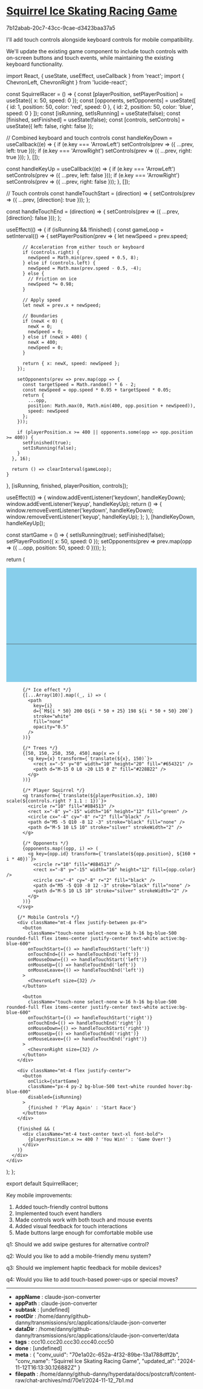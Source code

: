 # [Squirrel Ice Skating Racing Game](https://claude.ai/chat/70e1a02c-652a-4f32-89be-13a1788dff2b)

7b12abab-20c7-43cc-9cae-d3423baa37a5

 I'll add touch controls alongside keyboard controls for mobile compatibility.

<antThinking>We'll update the existing game component to include touch controls with on-screen buttons and touch events, while maintaining the existing keyboard functionality.</antThinking>

<antArtifact identifier="squirrel-racer" type="application/vnd.ant.react" title="Squirrel Racing Game with Mobile Controls">
import React, { useState, useEffect, useCallback } from 'react';
import { ChevronLeft, ChevronRight } from 'lucide-react';

const SquirrelRacer = () => {
  const [playerPosition, setPlayerPosition] = useState({ x: 50, speed: 0 });
  const [opponents, setOpponents] = useState([
    { id: 1, position: 50, color: 'red', speed: 0 },
    { id: 2, position: 50, color: 'blue', speed: 0 }
  ]);
  const [isRunning, setIsRunning] = useState(false);
  const [finished, setFinished] = useState(false);
  const [controls, setControls] = useState({ left: false, right: false });

  // Combined keyboard and touch controls
  const handleKeyDown = useCallback((e) => {
    if (e.key === 'ArrowLeft') setControls(prev => ({ ...prev, left: true }));
    if (e.key === 'ArrowRight') setControls(prev => ({ ...prev, right: true }));
  }, []);

  const handleKeyUp = useCallback((e) => {
    if (e.key === 'ArrowLeft') setControls(prev => ({ ...prev, left: false }));
    if (e.key === 'ArrowRight') setControls(prev => ({ ...prev, right: false }));
  }, []);

  // Touch controls
  const handleTouchStart = (direction) => {
    setControls(prev => ({ ...prev, [direction]: true }));
  };

  const handleTouchEnd = (direction) => {
    setControls(prev => ({ ...prev, [direction]: false }));
  };

  useEffect(() => {
    if (isRunning && !finished) {
      const gameLoop = setInterval(() => {
        setPlayerPosition(prev => {
          let newSpeed = prev.speed;

          // Acceleration from either touch or keyboard
          if (controls.right) {
            newSpeed = Math.min(prev.speed + 0.5, 8);
          } else if (controls.left) {
            newSpeed = Math.max(prev.speed - 0.5, -4);
          } else {
            // Friction on ice
            newSpeed *= 0.98;
          }

          // Apply speed
          let newX = prev.x + newSpeed;

          // Boundaries
          if (newX < 0) {
            newX = 0;
            newSpeed = 0;
          } else if (newX > 400) {
            newX = 400;
            newSpeed = 0;
          }

          return { x: newX, speed: newSpeed };
        });

        setOpponents(prev => prev.map(opp => {
          const targetSpeed = Math.random() * 6 - 2;
          const newSpeed = opp.speed * 0.95 + targetSpeed * 0.05;
          return {
            ...opp,
            position: Math.max(0, Math.min(400, opp.position + newSpeed)),
            speed: newSpeed
          };
        }));

        if (playerPosition.x >= 400 || opponents.some(opp => opp.position >= 400)) {
          setFinished(true);
          setIsRunning(false);
        }
      }, 16);

      return () => clearInterval(gameLoop);
    }
  }, [isRunning, finished, playerPosition, controls]);

  useEffect(() => {
    window.addEventListener('keydown', handleKeyDown);
    window.addEventListener('keyup', handleKeyUp);
    return () => {
      window.removeEventListener('keydown', handleKeyDown);
      window.removeEventListener('keyup', handleKeyUp);
    };
  }, [handleKeyDown, handleKeyUp]);

  const startGame = () => {
    setIsRunning(true);
    setFinished(false);
    setPlayerPosition({ x: 50, speed: 0 });
    setOpponents(prev => prev.map(opp => ({ ...opp, position: 50, speed: 0 })));
  };

  return (
    <div className="w-full max-w-2xl mx-auto p-4">
      <div className="bg-gray-100 rounded-lg p-4">
        <svg viewBox="0 0 500 300" className="w-full border border-gray-300">
          {/* Background */}
          <rect width="500" height="300" fill="#87CEEB" />
          <path d="M0 200 L500 200" stroke="#555" strokeWidth="2" />
          
          {/* Ice effect */}
          {[...Array(10)].map((_, i) => (
            <path
              key={i}
              d={`M${i * 50} 200 Q${i * 50 + 25} 198 ${i * 50 + 50} 200`}
              stroke="white"
              fill="none"
              opacity="0.5"
            />
          ))}

          {/* Trees */}
          {[50, 150, 250, 350, 450].map(x => (
            <g key={x} transform={`translate(${x}, 150)`}>
              <rect x="-5" y="0" width="10" height="20" fill="#654321" />
              <path d="M-15 0 L0 -20 L15 0 Z" fill="#228B22" />
            </g>
          ))}

          {/* Player Squirrel */}
          <g transform={`translate(${playerPosition.x}, 180) scale(${controls.right ? 1.1 : 1})`}>
            <circle r="10" fill="#8B4513" />
            <rect x="-8" y="-15" width="16" height="12" fill="green" />
            <circle cx="-4" cy="-8" r="2" fill="black" />
            <path d="M5 -5 Q10 -8 12 -3" stroke="black" fill="none" />
            <path d="M-5 10 L5 10" stroke="silver" strokeWidth="2" />
          </g>

          {/* Opponents */}
          {opponents.map((opp, i) => (
            <g key={opp.id} transform={`translate(${opp.position}, ${160 + i * 40})`}>
              <circle r="10" fill="#8B4513" />
              <rect x="-8" y="-15" width="16" height="12" fill={opp.color} />
              <circle cx="-4" cy="-8" r="2" fill="black" />
              <path d="M5 -5 Q10 -8 12 -3" stroke="black" fill="none" />
              <path d="M-5 10 L5 10" stroke="silver" strokeWidth="2" />
            </g>
          ))}
        </svg>

        {/* Mobile Controls */}
        <div className="mt-4 flex justify-between px-8">
          <button
            className="touch-none select-none w-16 h-16 bg-blue-500 rounded-full flex items-center justify-center text-white active:bg-blue-600"
            onTouchStart={() => handleTouchStart('left')}
            onTouchEnd={() => handleTouchEnd('left')}
            onMouseDown={() => handleTouchStart('left')}
            onMouseUp={() => handleTouchEnd('left')}
            onMouseLeave={() => handleTouchEnd('left')}
          >
            <ChevronLeft size={32} />
          </button>
          
          <button
            className="touch-none select-none w-16 h-16 bg-blue-500 rounded-full flex items-center justify-center text-white active:bg-blue-600"
            onTouchStart={() => handleTouchStart('right')}
            onTouchEnd={() => handleTouchEnd('right')}
            onMouseDown={() => handleTouchStart('right')}
            onMouseUp={() => handleTouchEnd('right')}
            onMouseLeave={() => handleTouchEnd('right')}
          >
            <ChevronRight size={32} />
          </button>
        </div>

        <div className="mt-4 flex justify-center">
          <button 
            onClick={startGame}
            className="px-4 py-2 bg-blue-500 text-white rounded hover:bg-blue-600"
            disabled={isRunning}
          >
            {finished ? 'Play Again' : 'Start Race'}
          </button>
        </div>

        {finished && (
          <div className="mt-4 text-center text-xl font-bold">
            {playerPosition.x >= 400 ? 'You Win!' : 'Game Over!'}
          </div>
        )}
      </div>
    </div>
  );
};

export default SquirrelRacer;
</antArtifact>

Key mobile improvements:
1. Added touch-friendly control buttons
2. Implemented touch event handlers
3. Made controls work with both touch and mouse events
4. Added visual feedback for touch interactions
5. Made buttons large enough for comfortable mobile use

q1: Should we add swipe gestures for alternative control?

q2: Would you like to add a mobile-friendly menu system?

q3: Should we implement haptic feedback for mobile devices?

q4: Would you like to add touch-based power-ups or special moves?

---

* **appName** : claude-json-converter
* **appPath** : claude-json-converter
* **subtask** : [undefined]
* **rootDir** : /home/danny/github-danny/transmissions/src/applications/claude-json-converter
* **dataDir** : /home/danny/github-danny/transmissions/src/applications/claude-json-converter/data
* **tags** : ccc10.ccc20.ccc30.ccc40.ccc50
* **done** : [undefined]
* **meta** : {
  "conv_uuid": "70e1a02c-652a-4f32-89be-13a1788dff2b",
  "conv_name": "Squirrel Ice Skating Racing Game",
  "updated_at": "2024-11-12T16:13:30.126882Z"
}
* **filepath** : /home/danny/github-danny/hyperdata/docs/postcraft/content-raw/chat-archives/md/70e1/2024-11-12_7b1.md